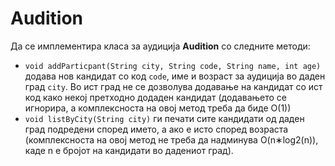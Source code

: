 # Audition

Да се имплементира класа за аудиција **Audition** со следните методи:

- `void addParticpant(String city, String code, String name, int age)` додава нов кандидат со код `code`, име и возраст
  за аудиција во даден град `city`. Во ист град не се дозволува додавање на кандидат со ист код како некој претходно
  додаден кандидат (додавањето се игнорира, а комплексноста на овој метод треба да биде O(1))
- `void listByCity(String city)` ги печати сите кандидати од даден град подредени според името, а ако е исто според
  возраста (комплексноста на овој метод не треба да надминува O(n∗log2(n)), каде n е бројот на кандидати во дадениот
  град).